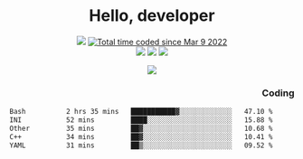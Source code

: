 # <div align='center' >Hello, developer</div>

<div align='center'>
  <a ><img src="https://img.shields.io/badge/dynamic/json?url=https%3A%2F%2Fapi.swo.moe%2Fstats%2Fgithub%2FFree-Aaron-Li&query=count&color=181717&label=GitHub&labelColor=282c34&logo=github&suffix=+follows&cacheSeconds=3600"></a>
  <a href="https://wakatime.com/@fe40087f-8eae-48dc-9950-ad0633db1591"><img src="https://wakatime.com/badge/user/fe40087f-8eae-48dc-9950-ad0633db1591.svg" alt="Total time coded since Mar 9 2022" /></a>
</div>
<div align='center'>
  <a><img src="https://img.shields.io/badge/C%2FC%2B%2B%20-%20%2375664D"></a>
  <a><img src="https://img.shields.io/badge/Kotlin%20-%20%2375664D"></a>
  <a><img src="https://img.shields.io/badge/JavaScript%20-%20%2375664D"></a>
</div>

<p align="center">
  <img src="https://readme-typing-svg.demolab.com/?lines=你好!+开发者;Hello!+ developer&font=Fira%20Code&center=true&width=380&height=50&duration=4000&pause=1000">
</p>


<div align='right'>
  <h3>Coding</h3>
</div>

<!--START_SECTION:waka-->

```txt
Bash          2 hrs 35 mins   ███████████▓░░░░░░░░░░░░░   47.10 %
INI           52 mins         ████░░░░░░░░░░░░░░░░░░░░░   15.88 %
Other         35 mins         ██▓░░░░░░░░░░░░░░░░░░░░░░   10.68 %
C++           34 mins         ██▓░░░░░░░░░░░░░░░░░░░░░░   10.41 %
YAML          31 mins         ██▒░░░░░░░░░░░░░░░░░░░░░░   09.52 %
```

<!--END_SECTION:waka-->




